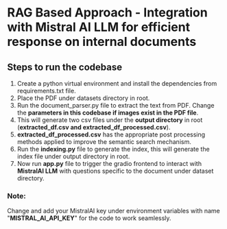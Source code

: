 # RAG Based Approach - Integration with Mistral AI LLM for efficient response on internal documents

## Steps to run the codebase

1. Create a python virtual environment and install the dependencies from requirements.txt file.
2. Place the PDF under datasets directory in root.
3. Run the document_parser.py file to extract the text from PDF. Change the **parameters in this codebase if images exist in the PDF file**.
4. This will generate two csv files under the **output directory** in root (**extracted_df.csv and extracted_df_processed.csv**).
5. **extracted_df_processed.csv** has the appropriate post processing methods applied to improve the semantic search mechanism.
6. Run the **indexing.py** file to generate the index, this will generate the index file under output directory in root.
7. Now run **app.py** file to trigger the gradio frontend to interact with **MistralAI LLM** with questions specific to the document under dataset directory.

### Note:
Change and add your MistralAI key under environment variables with name "**MISTRAL_AI_API_KEY**" for the code to work seamlessly.
